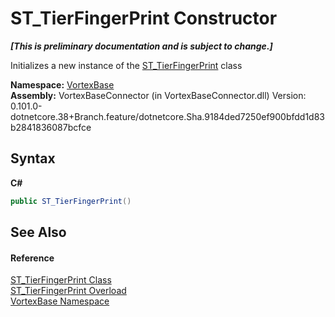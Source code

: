 # ST_TierFingerPrint Constructor 
 _**\[This is preliminary documentation and is subject to change.\]**_

Initializes a new instance of the <a href="T_VortexBase_ST_TierFingerPrint.md">ST_TierFingerPrint</a> class

**Namespace:**&nbsp;<a href="N_VortexBase.md">VortexBase</a><br />**Assembly:**&nbsp;VortexBaseConnector (in VortexBaseConnector.dll) Version: 0.101.0-dotnetcore.38+Branch.feature/dotnetcore.Sha.9184ded7250ef900bfdd1d83b2841836087bcfce

## Syntax

**C#**<br />
``` C#
public ST_TierFingerPrint()
```


## See Also


#### Reference
<a href="T_VortexBase_ST_TierFingerPrint.md">ST_TierFingerPrint Class</a><br /><a href="Overload_VortexBase_ST_TierFingerPrint__ctor.md">ST_TierFingerPrint Overload</a><br /><a href="N_VortexBase.md">VortexBase Namespace</a><br />